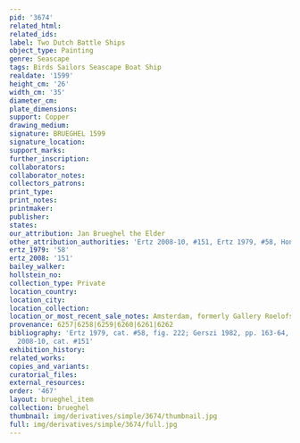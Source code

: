 ```yaml
---
pid: '3674'
related_html: 
related_ids: 
label: Two Dutch Battle Ships
object_type: Painting
genre: Seascape
tags: Birds Sailors Seascape Boat Ship
realdate: '1599'
height_cm: '26'
width_cm: '35'
diameter_cm: 
plate_dimensions: 
support: Copper
drawing_medium: 
signature: BRUEGHEL 1599
signature_location: 
support_marks: 
further_inscription: 
collaborators: 
collaborator_notes: 
collectors_patrons: 
print_type: 
print_notes: 
printmaker: 
publisher: 
states: 
our_attribution: Jan Brueghel the Elder
other_attribution_authorities: 'Ertz 2008-10, #151, Ertz 1979, #58, Honig database'
ertz_1979: '58'
ertz_2008: '151'
bailey_walker: 
hollstein_no: 
collection_type: Private
location_country: 
location_city: 
location_collection: 
location_or_most_recent_sale_notes: Amsterdam, formerly Gallery Roelofsz
provenance: 6257|6258|6259|6260|6261|6262
bibliography: 'Ertz 1979, cat. #58, fig. 222; Gerszi 1982, pp. 163-64, fig. 23; Ertz
  2008-10, cat. #151'
exhibition_history: 
related_works: 
copies_and_variants: 
curatorial_files: 
external_resources: 
order: '467'
layout: brueghel_item
collection: brueghel
thumbnail: img/derivatives/simple/3674/thumbnail.jpg
full: img/derivatives/simple/3674/full.jpg
---
```

